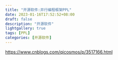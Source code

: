 ```yaml
---
title: "开源软件:并行编程框架PPL"
date: 2023-01-16T17:52:52+08:00
draft: false
description: "开源软件"
lightgallery: true
tags: [PPL]
categories: [开源软件]
---
```


https://www.cnblogs.com/qicosmos/p/3517166.html
